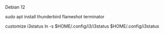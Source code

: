 Debian 12

sudo apt install thunderbird flameshot terminator

customize i3status
ln -s $HOME/.config/i3/i3status $HOME/.config/i3status
